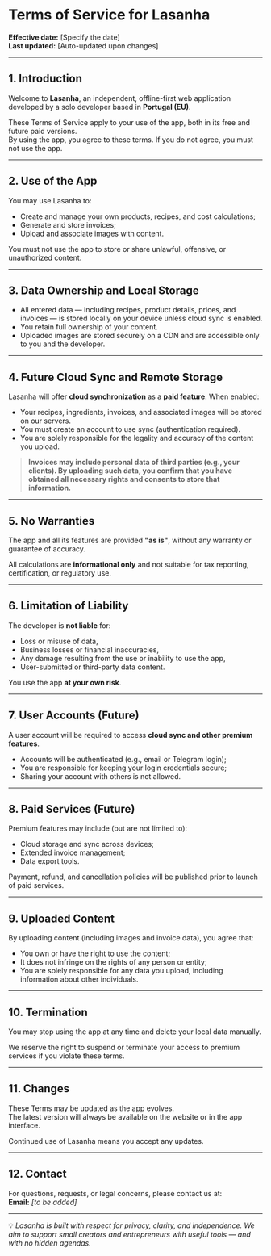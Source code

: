 # Terms of Service for Lasanha

**Effective date:** [Specify the date]  
**Last updated:** [Auto-updated upon changes]

---

## 1. Introduction

Welcome to **Lasanha**, an independent, offline-first web application developed by a solo developer based in **Portugal (EU)**.

These Terms of Service apply to your use of the app, both in its free and future paid versions.  
By using the app, you agree to these terms. If you do not agree, you must not use the app.

---

## 2. Use of the App

You may use Lasanha to:

- Create and manage your own products, recipes, and cost calculations;
- Generate and store invoices;
- Upload and associate images with content.

You must not use the app to store or share unlawful, offensive, or unauthorized content.

---

## 3. Data Ownership and Local Storage

- All entered data — including recipes, product details, prices, and invoices — is stored locally on your device unless cloud sync is enabled.
- You retain full ownership of your content.
- Uploaded images are stored securely on a CDN and are accessible only to you and the developer.

---

## 4. Future Cloud Sync and Remote Storage

Lasanha will offer **cloud synchronization** as a **paid feature**. When enabled:

- Your recipes, ingredients, invoices, and associated images will be stored on our servers.
- You must create an account to use sync (authentication required).
- You are solely responsible for the legality and accuracy of the content you upload.

> **Invoices may include personal data of third parties (e.g., your clients). By uploading such data, you confirm that you have obtained all necessary rights and consents to store that information.**

---

## 5. No Warranties

The app and all its features are provided **"as is"**, without any warranty or guarantee of accuracy.

All calculations are **informational only** and not suitable for tax reporting, certification, or regulatory use.

---

## 6. Limitation of Liability

The developer is **not liable** for:

- Loss or misuse of data,
- Business losses or financial inaccuracies,
- Any damage resulting from the use or inability to use the app,
- User-submitted or third-party data content.

You use the app **at your own risk**.

---

## 7. User Accounts (Future)

A user account will be required to access **cloud sync and other premium features**.

- Accounts will be authenticated (e.g., email or Telegram login);
- You are responsible for keeping your login credentials secure;
- Sharing your account with others is not allowed.

---

## 8. Paid Services (Future)

Premium features may include (but are not limited to):

- Cloud storage and sync across devices;
- Extended invoice management;
- Data export tools.

Payment, refund, and cancellation policies will be published prior to launch of paid services.

---

## 9. Uploaded Content

By uploading content (including images and invoice data), you agree that:

- You own or have the right to use the content;
- It does not infringe on the rights of any person or entity;
- You are solely responsible for any data you upload, including information about other individuals.

---

## 10. Termination

You may stop using the app at any time and delete your local data manually.

We reserve the right to suspend or terminate your access to premium services if you violate these terms.

---

## 11. Changes

These Terms may be updated as the app evolves.  
The latest version will always be available on the website or in the app interface.

Continued use of Lasanha means you accept any updates.

---

## 12. Contact

For questions, requests, or legal concerns, please contact us at:  
**Email:** *[to be added]*

---

💡 *Lasanha is built with respect for privacy, clarity, and independence. We aim to support small creators and entrepreneurs with useful tools — and with no hidden agendas.*
